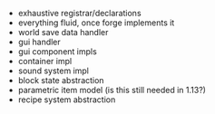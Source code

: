 * exhaustive registrar/declarations
* everything fluid, once forge implements it
* world save data handler
* gui handler
* gui component impls
* container impl
* sound system impl
* block state abstraction
* parametric item model (is this still needed in 1.13?)
* recipe system abstraction
